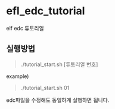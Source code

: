 # efl_edc_tutorial
elf edc 튜토리얼

## 실행방법
> ./tutorial_start.sh [튜토리얼 번호]

example) 
> ./tutorial_start.sh 01

edc파일을 수정해도 동일하게 실행하면 됩니다.
